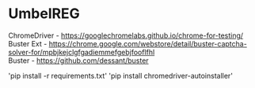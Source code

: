 # UmbelREG

ChromeDriver - https://googlechromelabs.github.io/chrome-for-testing/ <br>
Buster Ext - https://chrome.google.com/webstore/detail/buster-captcha-solver-for/mpbjkejclgfgadiemmefgebjfooflfhl <br>
Buster - https://github.com/dessant/buster


'pip install -r requirements.txt'
'pip install chromedriver-autoinstaller'


